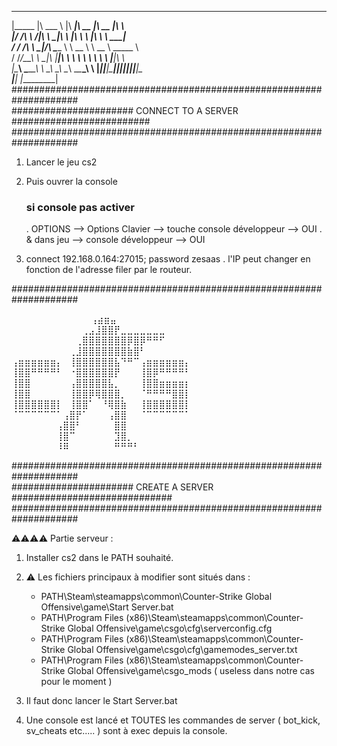  ________  _______   ________  ________  ________  ________      
|\_____  \|\  ___ \ |\   ____\|\   __  \|\   __  \|\   ____\     
 \|___/  /\ \   __/|\ \  \___|\ \  \|\  \ \  \|\  \ \  \___|_    
     /  / /\ \  \_|/_\ \_____  \ \   __  \ \   __  \ \_____  \   
    /  /_/__\ \  \_|\ \|____|\  \ \  \ \  \ \  \ \  \|____|\  \  
   |\________\ \_______\____\_\  \ \__\ \__\ \__\ \__\____\_\  \ 
    \|_______|\|_______|\_________\|__|\|__|\|__|\|__|\_________\
                       \|_________|                  \|_________|
####################################################################                                                                 
###################### CONNECT TO A SERVER #########################
####################################################################                                                                 
1. Lancer le jeu cs2

2. Puis ouvrer la console 
   ### si console pas activer ###
   . OPTIONS --> Options Clavier --> touche console développeur --> OUI 
   . & dans jeu --> console développeur --> OUI

3. connect 192.168.0.164:27015; password zesaas
   . l'IP peut changer en fonction de l'adresse filer par le routeur.

####################################################################

⠀⠀⠀⠀⠀⠀⠀⠀⠀⠀⠀⠀  ⢠⣴⣶⣤⠀⠀⠀⠀⠀⠀⠀⠀⠀⠀⠀
⠀⠀⠀⠀⠀⠀⠀⠀⠀⠀⠀⢀⣠⣸⣿⣿⡟⣀⣀⣀⣀⣀⣀⣀⠀⠀⠀⠀
⠀⠀⠀⠀⠀⠀⠀⠀⠀⠀⢀⣿⣿⣿⣿⣿⣿⣿⡿⣿⡿⠛⠛⠋⠀⠀⠀⠀
⠀⠀⠀⠀⠀⠀⠀⠀⠀⢀⣸⣿⣿⣿⣿⣿⣿⣿⣷⣿⠃⠀⠀⠀⠀⠀⠀⠀
⢠⣶⣶⣶⣶⣶⣶⡄⠀⢸⣿⣿⣿⣿⣿⣿⣧⠙⠛⠉⢠⣶⣶⣶⣶⣶⣶⡄
⢸⣿⣿⠛⠛⠛⠛⠃⠀⠐⣿⣿⣿⣿⣿⣿⡟⠀⠀⠀⢸⣿⡿⠛⠛⠛⠛⠃
⢸⣿⣿⠀⠀⠀⠀⠀⠀⢠⣿⣿⣿⣿⣿⣧⡀⠀⠀⠀⢸⣿⣿⣶⣶⣶⣶⡆
⢸⣿⣿⠀⠀⠀⠀⠀⠀⢸⣿⣿⡿⢿⣿⣿⣿⡀⠀⠀⠈⠛⠛⠛⠛⣿⣿⡇
⢸⣿⣿⣿⣿⣿⣿⡇⠀⢸⣿⣿⠁⠀⠘⢿⣿⣷⠀⠀⢸⣿⣿⣿⣿⣿⣿⡇
⠈⠉⠉⠉⠉⠉⠉⠁⢠⣿⡟⠁⠀⠀⠀⢠⣿⣿⠀⠀⠈⠉⠉⠉⠉⠉⠉⠁
⠀⠀⠀⠀⠀⠀⠀⢠⣿⣿⠃⠀⠀⠀⠀⠀⣿⣿⠀⠀⠀⠀⠀⠀⠀⠀⠀⠀
⠀⠀⠀⠀⠀⠀⠀⢸⣿⠉⠀⠀⠀⠀⠀⠀⣹⣿⡀⠀⠀⠀⠀⠀⠀⠀⠀⠀
⠀⠀⠀⠀⠀⠀⠀⠸⠿⠀⠀⠀⠀⠀⠀⠀⠛⠛⠛⠃⠀⠀⠀⠀⠀⠀⠀⠀

####################################################################                                                                 
###################### CREATE A SERVER #############################
####################################################################

⚠⚠⚠⚠ Partie serveur :

1. Installer cs2 dans le PATH souhaité.

2. ⚠ Les fichiers principaux à modifier sont situés dans : 
   - PATH\Steam\steamapps\common\Counter-Strike Global Offensive\game\Start Server.bat
   - PATH\Program Files (x86)\Steam\steamapps\common\Counter-Strike Global Offensive\game\csgo\cfg\serverconfig.cfg
   - PATH\Program Files (x86)\Steam\steamapps\common\Counter-Strike Global Offensive\game\csgo\cfg\gamemodes_server.txt
   - PATH\Program Files (x86)\Steam\steamapps\common\Counter-Strike Global Offensive\game\csgo_mods ( useless dans notre cas pour le moment )

3. Il faut donc lancer le Start Server.bat

4. Une console est lancé et TOUTES les commandes de server ( bot_kick, sv_cheats etc..... ) sont à exec depuis la console.

